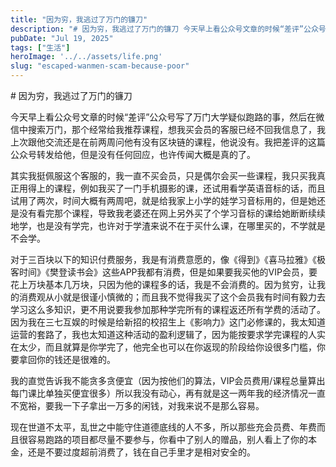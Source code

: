 ```yaml
---
title: "因为穷，我逃过了万门的镰刀"
description: "# 因为穷，我逃过了万门的镰刀 今天早上看公众号文章的时候“差评”公众号写了万门大学疑似跑路的事，然后在微信中 [&hellip;]"
pubDate: "Jul 19, 2025"
tags: ["生活"]
heroImage: '../../assets/life.png'
slug: "escaped-wanmen-scam-because-poor"
---
```


\# 因为穷，我逃过了万门的镰刀

今天早上看公众号文章的时候“差评”公众号写了万门大学疑似跑路的事，然后在微信中搜索万门，那个经常给我推荐课程，想我买会员的客服已经不回我信息了，我上次跟他交流还是在前两周问他有没有区块链的课程，他说没有。我把差评的这篇公众号转发给他，但是没有任何回应，也许传闻大概是真的了。

其实我挺佩服这个客服的，我一直不买会员，只是偶尔会买一些课程，我只买我真正用得上的课程，例如我买了一门手机摄影的课，还试用看学英语音标的话，而且试用了两次，时间大概有两周吧，就是给我家上小学的娃学习音标用的，但是她还是没有看完那个课程，导致我老婆还在网上另外买了个学习音标的课给她断断续续地学，也是没有学完，也许对于学渣来说不在于买什么课，在哪里买的，不学就是不会学。

对于三百块以下的知识付费服务，我是有消费意愿的，像《得到》《喜马拉雅》《极客时间》《樊登读书会》这些APP我都有消费，但是如果要我买他的VIP会员，要花上万块基本几万块，只因为他的课程多的话，我是不会消费的。因为贫穷，让我的消费观从小就是很谨小慎微的；而且我不觉得我买了这个会员我有时间有毅力去学习这么多知识，更不用说要我参加那种学完所有的课程返还所有学费的活动了。因为我在三七互娱的时候是给新招的校招生上《影响力》这门必修课的，我太知道运营的套路了，我也太知道这种活动的盈利逻辑了，因为能按要求学完课程的人实在太少，而且就算是你学完了，他完全也可以在你返现的阶段给你设很多门槛，你要拿回你的钱还是很难的。

我的直觉告诉我不能贪多贪便宜（因为按他们的算法，VIP会员费用/课程总量算出每门课比单独买便宜很多）所以我没有动心，再有就是这一两年我的经济情况一直不宽裕，要我一下子拿出一万多的闲钱，对我来说不是那么容易。

现在世道不太平，乱世之中能守住道德底线的人不多，所以那些充会员费、年费而且很容易跑路的项目都尽量不要参与，你看中了别人的赠品，别人看上了你的本金，还是不要过度超前消费了，钱在自己手里才是相对安全的。